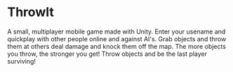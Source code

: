 # ThrowIt

A small, multiplayer mobile game made with Unity. Enter your usename and quickplay with other people online and against AI's. Grab objects and throw them at others 
deal damage and knock them off the map. The more objects you throw, the stronger you get! Throw objects and be the last player surviving!
